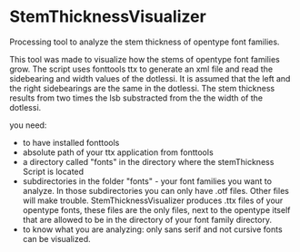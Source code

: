 # StemThicknessVisualizer
Processing tool to analyze the stem thickness of opentype font families.

This tool was made to visualize how the stems of opentype font families grow.
The script uses fonttools ttx to generate an xml file and read the sidebearing and width values of the dotlessi.
It is assumed that the left and the right sidebearings are the same in the dotlessi.
The stem thickness results from two times the lsb substracted from the the width of the dotlessi.

you need:
- to have installed fonttools
- absolute path of your ttx application from fonttools
- a directory called "fonts" in the directory where the stemThickness Script is located
- subdirectories in the folder "fonts" - your font families you want to analyze. In those subdirectories you can only have .otf files.
  Other files will make trouble. StemThicknessVisualizer produces .ttx files of your opentype fonts, these files are the only files, next to the opentype itself that are allowed to be in the directory of your font family directory.
- to know what you are analyzing: only sans serif and not cursive fonts can be visualized.
